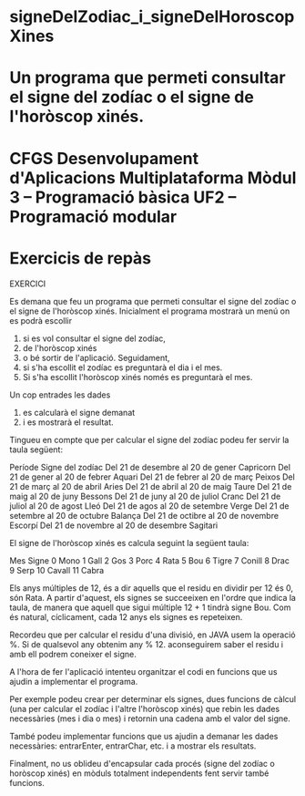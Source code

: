 # signeDelZodiac_i_signeDelHoroscopXines
# Un programa que permeti consultar el signe del zodíac  o el signe de l'horòscop xinés.

# CFGS Desenvolupament d'Aplicacions Multiplataforma Mòdul 3 – Programació bàsica UF2 – Programació modular
#                                      Exercicis de repàs

EXERCICI

Es demana que feu un programa que permeti consultar el signe del zodíac  o el signe de l'horòscop xinés. Inicialment el programa mostrarà un menú on es podrà escollir 
1. si es vol consultar el signe del zodíac, 
2. de l'horòscop xinés 
3. o bé sortir de l'aplicació. 
Seguidament, 
1. si s'ha escollit el zodíac es preguntarà el dia i el mes. 
2. Si s'ha escollit l'horòscop xinés només es preguntarà el mes. 

Un cop entrades les dades 
1. es calcularà el signe demanat 
2. i es mostrarà el resultat.

Tingueu en compte que per calcular el signe del zodíac podeu fer servir la taula següent:

Període
 Signe del zodíac
Del 21 de desembre al 20 de gener
Capricorn
Del 21 de gener al 20 de febrer
Aquari
Del 21 de febrer al 20 de març
Peixos
Del 21 de març al 20 de abril
Aries
Del 21 de abril al 20 de maig
Taure
Del 21 de maig al 20 de juny
Bessons
Del 21 de juny al 20 de juliol
Cranc
Del 21 de juliol al 20 de agost
Lleó
Del 21 de agos al 20 de setembre
Verge
Del 21 de setembre al 20 de octubre
Balança
Del 21 de octibre al 20 de novembre
Escorpí
Del 21 de novembre al 20 de desembre
Sagitari


El signe de l'horòscop xinés es calcula seguint la següent taula:

Mes
Signe
0
Mono
1
Gall
2
Gos
3
Porc
4
Rata
5
Bou
6
Tigre
7
Conill
8
Drac
9
Serp
10
Cavall
11
Cabra

Els anys múltiples de 12, és a dir aquells que el residu en dividir per 12 és 0, són Rata. A partir d'aquest, els signes se succeeixen en l'ordre que indica la taula, de manera que aquell que sigui múltiple 12 + 1 tindrà signe Bou. Com és natural, cíclicament, cada 12 anys els signes es repeteixen.

Recordeu que per calcular el residu d'una divisió, en JAVA usem la operació %. Si de qualsevol any obtenim any % 12. aconseguirem saber el residu i amb ell podrem coneixer el signe.

A l'hora de fer l'aplicació intenteu organitzar el codi en funcions que us ajudin a implementar el programa. 

Per exemple podeu crear per determinar els signes, dues funcions de càlcul (una per calcular el zodíac i l'altre l'horòscop xinés) que rebin les dades necessàries (mes i dia o mes) i retornin una cadena amb el valor del signe.

També podeu implementar funcions que us ajudin a demanar les dades necessàries: entrarEnter, entrarChar, etc. i a mostrar els resultats.

Finalment, no us oblideu d'encapsular cada procés (signe del zodíac o horòscop xinés) en mòduls totalment independents fent servir també funcions. 
